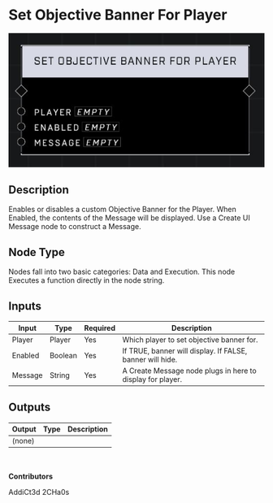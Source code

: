 # Set Objective Banner For Player
![](../../../.gitbook/assets/set-objective-banner-for-player.JPG)
## Description
Enables or disables a custom Objective Banner for the Player. When Enabled, the contents of the Message will be displayed. Use a Create UI Message node to construct a Message.

## Node Type
Nodes fall into two basic categories: Data and Execution. This node Executes a function directly in the node string.

## Inputs
| Input | Type | Required | Description |
|------------------|------------------|----------|--------------------------------------------------------------|
| Player | Player | Yes | Which player to set objective banner for. |
| Enabled | Boolean | Yes | If TRUE, banner will display. If FALSE, banner will hide. |
| Message | String | Yes | A Create Message node plugs in here to display for player. |


## Outputs
| Output | Type | Description |
|------------------|------------------|--------------------------------------------------------------|
| (none) | | |

\
\
**Contributors**

AddiCt3d 2CHa0s